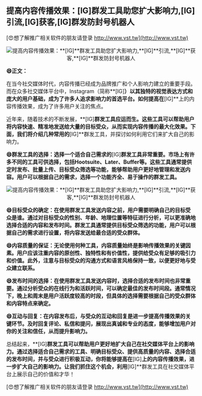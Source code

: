 ## **提高内容传播效果：**[IG]**群发工具助您扩大影响力,**[IG]**引流,**[IG]**获客,**[IG]**群发防封号机器人**

[😍想了解推广相关软件的朋友请登录 http://www.vst.tw](http://www.vst.tw)

 <center><img src="https://vst.tw/MP4/tuiguang/png/8.png" alt="提高内容传播效果：**[IG]**群发工具助您扩大影响力,**[IG]**引流,**[IG]**获客,**[IG]**群发防封号机器人"></center>

**😄正文：**

在当今社交媒体时代，内容传播已经成为品牌推广和个人影响力建立的重要手段。而在众多社交媒体平台中，Instagram（简称**[IG]**）以其独特的视觉表达方式和庞大的用户基础，成为了许多人追求影响力的首选平台。如何提高在**[IG]**上的内容传播效果，成为了许多用户关注的焦点。

近年来，随着技术的不断发展，**[IG]**群发工具应运而生。这些工具可以帮助用户将内容快速、精准地发送给大量的目标受众，从而实现内容传播的最大化效果。下面，我们将介绍几种常用的**[IG]**群发工具，并探讨如何利用它们来扩大自己的影响力。

**😄群发工具的选择：选择一个适合自己需求的**[IG]**群发工具非常重要。市场上有许多不同的工具可供选择，包括Hootsuite、Later、Buffer等。这些工具通常提供定时发布、批量上传、目标受众筛选等功能，能够帮助用户更好地管理和发送内容。用户可以根据自己的需求，选择一个功能齐全、易于操作的群发工具。**

 <center><img src="https://vst.tw/MP4/tuiguang/png/1.png" alt="提高内容传播效果：**[IG]**群发工具助您扩大影响力,**[IG]**引流,**[IG]**获客,**[IG]**群发防封号机器人"></center>

**😄目标受众的确定：在使用群发工具发送内容之前，用户需要明确自己的目标受众是谁。通过对目标受众的性别、年龄、地理位置等特征进行分析，可以更准确地选择合适的内容和发布时间。群发工具通常提供目标受众筛选的功能，用户可以根据自己的需求进行设置，将内容发送给最合适的受众群体。**

**😄内容质量的保证：无论使用何种工具，内容质量始终是影响传播效果的关键因素。用户应该注重内容的原创性、独特性和有价值性，提供给受众有足够的吸引力和价值。此外，注意与目标受众的沟通方式和语言风格保持一致，以便更好地与受众建立联系。**

**😄发布时间的选择：在使用群发工具发送内容时，选择合适的发布时间也非常重要。通过分析受众的在线行为和活跃时间，可以确定最佳的发布时间段。通常情况下，晚上和周末是用户活跃度较高的时段，但具体的选择需要根据自己的受众群体和内容特点来确定。**

**😄互动与回复：在内容发布后，与受众的互动和回复是进一步提高传播效果的关键环节。及时回复评论、私信和提问，展现出真诚和专业的态度，能够增加用户对你的关注和信任，从而提升影响力。**

总结起来，**[IG]**群发工具可以帮助用户更好地扩大自己在社交媒体平台上的影响力。通过选择适合自己需求的工具、明确目标受众、提供高质量的内容、选择合适的发布时间，并与受众进行积极互动，你将能够提高在**[IG]**上的内容传播效果，进一步扩大自己的影响力。让我们抓住这个机会，利用**[IG]**群发工具在社交媒体平台上展示自己的价值和才华！

[😍想了解推广相关软件的朋友请登录 http://www.vst.tw](http://www.vst.tw)



